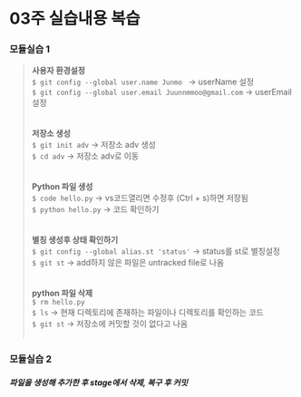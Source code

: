 # 03주 실습내용 복습 

### 모듈실습 1
> __사용자 환경설정__  
> ` $ git config --global user.name Junmo  `  -> userName 설정  
> ` $ git config --global user.email Juunnmmoo@gmail.com `  -> userEmail 설정  
><br>      
> __저장소 생성__  
> ` $ git init adv `  -> 저장소 adv 생성  
> ` $ cd adv ` -> 저장소 adv로 이동  
> <br>  
> __Python 파일 생성__  
> ` $ code hello.py `  -> vs코드열리면 수정후 (Ctrl + s)하면 저장됨  
> ` $ python hello.py ` -> 코드 확인하기  
> <br>  
> __별칭 생성후 상태 확인하기__  
> ` $ git config --global alias.st 'status' `  -> status를 st로 별칭설정  
> ` $ git st ` -> add하지 않은 파일은 untracked file로 나옴   
> <br>  
>  __python 파일 삭제__  
>  ` $ rm hello.py `  
>  ` $ ls ` -> 현재 디렉토리에 존재하는 파일이나 디렉토리를 확인하는 코드  
>  ` $ git st ` -> 저장소에 커밋할 것이 없다고 나옴  
>  <br>  

### 모듈실습 2
##### 파일을 생성해 추가한 후 stage에서 삭제, 복구 후 커밋
